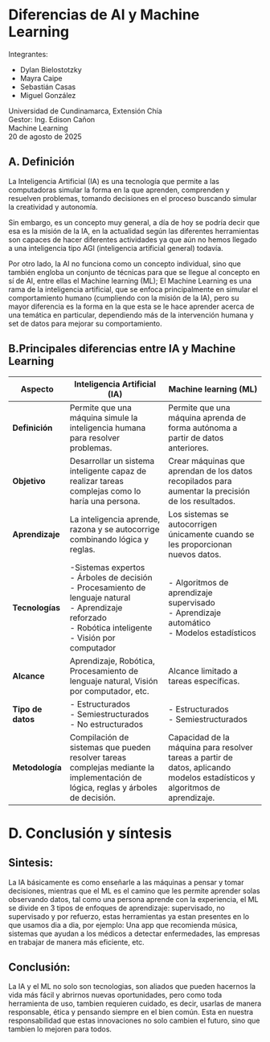 # Diferencias de AI y Machine Learning

Integrantes:

- Dylan Bielostotzky
- Mayra Caipe
- Sebastián Casas
- Miguel González

Universidad de Cundinamarca, Extensión Chía  
Gestor: Ing. Edison Cañon  
Machine Learning  
20 de agosto de 2025

## A. Definición

 La Inteligencia Artificial (IA) es una tecnología que permite a las computadoras simular la forma en la que aprenden, comprenden y resuelven problemas, tomando decisiones en el proceso buscando simular la creatividad y autonomía.
 
 Sin embargo, es un concepto muy general, a día de hoy se podría decir que esa es la misión de la IA, en la actualidad según las diferentes herramientas son capaces de hacer diferentes actividades ya que aún no hemos llegado a una inteligencia tipo AGI (inteligencia artificial general) todavía.

Por otro lado, la AI no funciona como un concepto individual, sino que también engloba un conjunto de técnicas para que se llegue al concepto en sí de AI, entre ellas el Machine learning (ML); El Machine Learning es una rama de la inteligencia artificial, que se enfoca principalmente en simular el comportamiento humano (cumpliendo con la misión de la IA), pero su mayor diferencia es la forma en la que esta se le hace aprender acerca de una temática en particular, dependiendo más de la intervención humana y set de datos para mejorar su comportamiento.

## B.Principales diferencias entre IA y Machine Learning

| **Aspecto**      | **Inteligencia Artificial (IA)**                                                                 | **Machine learning (ML)**                                                                 |
|------------------|--------------------------------------------------------------------------------------------------|------------------------------------------------------------------------------------------------------|
| **Definición**   | Permite que una máquina simule la inteligencia humana para resolver problemas.                    | Permite que una máquina aprenda de forma autónoma a partir de datos anteriores.                      |
| **Objetivo**     | Desarrollar un sistema inteligente capaz de realizar tareas complejas como lo haría una persona.  | Crear máquinas que aprendan de los datos recopilados para aumentar la precisión de los resultados.   |
| **Aprendizaje**  | La inteligencia aprende, razona y se autocorrige combinando lógica y reglas.                  | Los sistemas se autocorrigen únicamente cuando se les proporcionan nuevos datos.                  |
| **Tecnologías**  | -Sistemas expertos  <br> - Árboles de decisión  <br> - Procesamiento de lenguaje natural  <br> - Aprendizaje reforzado  <br> - Robótica inteligente  <br> - Visión por computador | - Algoritmos de aprendizaje supervisado  <br> - Aprendizaje automático  <br> - Modelos estadísticos   |
| **Alcance**      | Aprendizaje, Robótica, Procesamiento de lenguaje natural, Visión por computador, etc.             | Alcance limitado a tareas específicas.                 |
| **Tipo de datos**| - Estructurados  <br> - Semiestructurados  <br> - No estructurados                                | - Estructurados  <br> - Semiestructurados                                                            |
| **Metodología**  | Compilación de sistemas que pueden resolver tareas complejas mediante la implementación de lógica, reglas y árboles de decisión. | Capacidad de la máquina para resolver tareas a partir de datos, aplicando modelos estadísticos y algoritmos de aprendizaje. |

# D. Conclusión y síntesis

## Sintesis: 
La IA básicamente es como enseñarle a las máquinas a pensar y tomar decisiones, mientras que el ML es el camino que les permite aprender solas observando datos, tal como una persona aprende con la experiencia, el ML se divide en 3 tipos de enfoques de aprendizaje: supervisado, no supervisado y por refuerzo, estas herramientas ya estan presentes en lo que usamos dia a dia, por ejemplo: Una app que recomienda música, sistemas que ayudan a los médicos a detectar enfermedades, las empresas en trabajar de manera más eficiente, etc.

## Conclusión:
La IA y el ML no solo son tecnologias, son aliados que pueden hacernos la vida más fácil y abrirnos nuevas oportunidades, pero como toda herramienta de uso, tambien requieren cuidado, es decir, usarlas de manera responsable, ética y pensando siempre en el bien común. Esta en nuestra responsabilidad que estas innovaciones no solo cambien el futuro, sino que tambien lo mejoren para todos.
